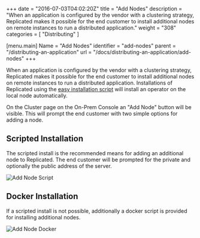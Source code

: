 +++
date = "2016-07-03T04:02:20Z"
title = "Add Nodes"
description = "When an application is configured by the vendor with a clustering strategy, Replicated makes it possible for the end customer to install additional nodes on remote instances to run a distributed application."
weight = "308"
categories = [ "Distributing" ]

[menu.main]
Name       = "Add Nodes"
identifier = "add-nodes"
parent     = "/distributing-an-application"
url        = "/docs/distributing-an-application/add-nodes"
+++

When an application is configured by the vendor with a clustering strategy, Replicated makes it possible for the end customer to install additional nodes on remote instances to run a distributed application. Installations of Replicated using the [easy installation script](/distributing-an-application/installing/#easy-installation) will install an operator on the local node automatically.

On the Cluster page on the On-Prem Console an "Add Node" button will be visible. This will prompt the end customer with two simple options for adding a node.

## Scripted Installation
The scripted install is the recommended means for adding an additional node to Replicated. The end customer will be prompted for the private and optionally the public address of the server.

![Add Node Script](/static/add-node-script.png)

## Docker Installation
If a scripted install is not possible, additionally a docker script is provided for installing additional nodes.

![Add Node Docker](/static/add-node-docker.png)
